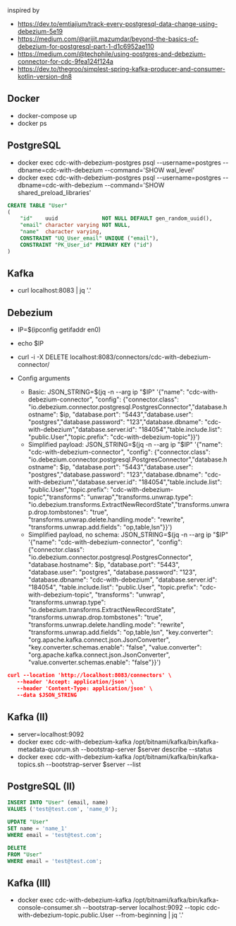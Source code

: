 inspired by
* https://dev.to/emtiajium/track-every-postgresql-data-change-using-debezium-5e19
* https://medium.com/@arijit.mazumdar/beyond-the-basics-of-debezium-for-postgresql-part-1-d1c6952ae110
* https://medium.com/@techphile/using-postgres-and-debezium-connector-for-cdc-9fea124f124a
* https://dev.to/thegroo/simplest-spring-kafka-producer-and-consumer-kotlin-version-dn8

## Docker
* docker-compose up
* docker ps

## PostgreSQL
* docker exec cdc-with-debezium-postgres psql --username=postgres --dbname=cdc-with-debezium --command='SHOW wal_level'
* docker exec cdc-with-debezium-postgres psql --username=postgres --dbname=cdc-with-debezium --command='SHOW shared_preload_libraries'

```sql
CREATE TABLE "User"
(
    "id"    uuid              NOT NULL DEFAULT gen_random_uuid(),
    "email" character varying NOT NULL,
    "name"  character varying,
    CONSTRAINT "UQ_User_email" UNIQUE ("email"),
    CONSTRAINT "PK_User_id" PRIMARY KEY ("id")
)
```

## Kafka
* curl localhost:8083 | jq '.'

## Debezium
* IP=$(ipconfig getifaddr en0)
* echo $IP

* curl -i -X DELETE localhost:8083/connectors/cdc-with-debezium-connector/
* Config arguments
  * Basic: JSON_STRING=$(jq -n --arg ip "$IP" '{"name": "cdc-with-debezium-connector", "config": {"connector.class": "io.debezium.connector.postgresql.PostgresConnector","database.hostname": $ip, "database.port": "5443","database.user": "postgres","database.password": "123","database.dbname": "cdc-with-debezium","database.server.id": "184054","table.include.list": "public.User","topic.prefix": "cdc-with-debezium-topic"}}')
  * Simplified payload: JSON_STRING=$(jq -n --arg ip "$IP" '{"name": "cdc-with-debezium-connector", "config": {"connector.class": "io.debezium.connector.postgresql.PostgresConnector","database.hostname": $ip, "database.port": "5443","database.user": "postgres","database.password": "123","database.dbname": "cdc-with-debezium","database.server.id": "184054","table.include.list": "public.User","topic.prefix": "cdc-with-debezium-topic","transforms": "unwrap","transforms.unwrap.type": "io.debezium.transforms.ExtractNewRecordState","transforms.unwrap.drop.tombstones": "true", "transforms.unwrap.delete.handling.mode": "rewrite", "transforms.unwrap.add.fields": "op,table,lsn"}}')
  * Simplified payload, no schema: JSON_STRING=$(jq -n --arg ip "$IP" '{"name": "cdc-with-debezium-connector", "config": {"connector.class": "io.debezium.connector.postgresql.PostgresConnector", "database.hostname": $ip, "database.port": "5443", "database.user": "postgres", "database.password": "123", "database.dbname": "cdc-with-debezium", "database.server.id": "184054", "table.include.list": "public.User", "topic.prefix": "cdc-with-debezium-topic", "transforms": "unwrap", "transforms.unwrap.type": "io.debezium.transforms.ExtractNewRecordState", "transforms.unwrap.drop.tombstones": "true", "transforms.unwrap.delete.handling.mode": "rewrite", "transforms.unwrap.add.fields": "op,table,lsn", "key.converter": "org.apache.kafka.connect.json.JsonConverter", "key.converter.schemas.enable": "false", "value.converter": "org.apache.kafka.connect.json.JsonConverter", "value.converter.schemas.enable": "false"}}')

```json
curl --location 'http://localhost:8083/connectors' \
   --header 'Accept: application/json' \
   --header 'Content-Type: application/json' \
   --data $JSON_STRING
```

## Kafka (II)
* server=localhost:9092
* docker exec cdc-with-debezium-kafka /opt/bitnami/kafka/bin/kafka-metadata-quorum.sh --bootstrap-server $server describe --status
* docker exec cdc-with-debezium-kafka /opt/bitnami/kafka/bin/kafka-topics.sh --bootstrap-server $server --list

## PostgreSQL (II)
```sql
INSERT INTO "User" (email, name)
VALUES ('test@test.com', 'name_0');

UPDATE "User"
SET name = 'name_1'
WHERE email = 'test@test.com';

DELETE
FROM "User"
WHERE email = 'test@test.com';
```

## Kafka (III)
* docker exec cdc-with-debezium-kafka /opt/bitnami/kafka/bin/kafka-console-consumer.sh --bootstrap-server localhost:9092 --topic cdc-with-debezium-topic.public.User --from-beginning | jq '.'
